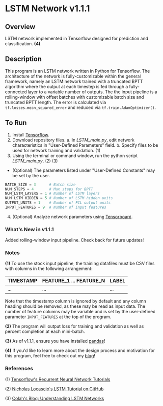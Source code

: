 # LSTM Network v1.1.1

## Overview
LSTM network implemented in Tensorflow designed for prediction and classification. **(4)**

## Description
This program is an LSTM network written in Python for Tensorflow. The architecture of the network is fully-customizable within the general framework, namely an LSTM network trained with a truncated BPTT algorithm where the output at each timestep is fed through a fully-connected layer to a variable number of outputs. The the input pipeline is a rolling-window with offset batches with customizable batch size and truncated BPTT length. The error is calculated via `tf.losses.mean_squared_error` and reduced via `tf.train.AdamOptimizer()`.

## To Run
1. Install [Tensorflow](https://www.tensorflow.org/install/).
2. Download repository files.
  a. In *LSTM_main.py*, edit network characteristics in "User-Defined Parameters" field.
  b. Specify files to be used for network training and validation. (1)
3. Using the terminal or command window, run the python script *LSTM_main.py*. (2) (3)
  - (Optional) The parameters listed under "User-Defined Constants" may be set by the user.
```python
BATCH_SIZE = 3		# Batch size
NUM_STEPS = 4		# Max steps for BPTT
NUM_LSTM_LAYERS = 1	# Number of LSTM layers
NUM_LSTM_HIDDEN = 5	# Number of LSTM hidden units
OUTPUT_UNITS = 1	# Number of FCL output units
INPUT_FEATURES = 9	# Number of input features
```
4. (Optional) Analyze network parameters using [Tensorboard](https://www.tensorflow.org/get_started/summaries_and_tensorboard).

### What's New in v1.1.1
Added rolling-window input pipeline. Check back for future updates!

### Notes
**(1)** To use the stock input pipeline, the training datafiles must be CSV files with columns in the following arrangement:

TIMESTAMP | FEATURE_1 ... FEATURE_N | LABEL
----------|-------------------------|------
... | ... | ...

Note that the timestamp column is ignored by default and any column heading should be removed, as these may be read as input data. The number of feature columns may be variable and is set by the user-defined parameter `INPUT_FEATURES` at the top of the program.

**(2)** The program will output loss for training and validation as well as percent completion at each mini-batch.

**(3)** As of v1.1.1, ensure you have installed [pandas](https://pandas.pydata.org/pandas-docs/stable/install.html)!

**(4)** If you'd like to learn more about the design process and motivation for this program, feel free to check out my [blog](https://www.jonzia.me/projects/fog-problem)!

### References
(1) [Tensorflow's Recurrent Neural Network Tutorials](https://www.tensorflow.org/tutorials/recurrent)

(2) [Nicholas Locascio's LSTM Tutorial on GitHub](https://github.com/nicholaslocascio/bcs-lstm/blob/master/Lab.ipynb)

(3) [Colah's Blog: Understanding LSTM Networks](http://colah.github.io/posts/2015-08-Understanding-LSTMs/)
